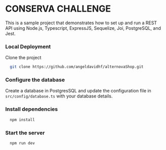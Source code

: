 # CONSERVA CHALLENGE

This is a sample project that demonstrates how to set up and run a REST API using Node.js, Typescript, ExpressJS, Sequelize, Joi, PostgreSQL, and Jest.

### Local Deployment

Clone the project

```bash
  git clone https://github.com/angeldavidhf/alternovaShop.git
```

### Configure the database

Create a database in PostgresSQL and update the configuration file in `src/config/database.ts` with your database details.

### Install dependencies

```bash
  npm install
```

### Start the server 

```bash
  npm run dev
```
